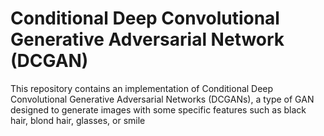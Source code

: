 # Conditional Deep Convolutional Generative Adversarial Network (DCGAN)
This repository contains an implementation of Conditional Deep Convolutional Generative Adversarial Networks (DCGANs), a type of GAN designed to generate images with some specific features such as black hair, blond hair, glasses, or smile
